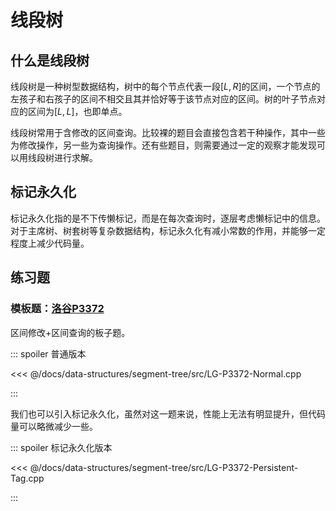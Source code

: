 # 线段树

## 什么是线段树

线段树是一种树型数据结构，树中的每个节点代表一段$[L,R]$的区间，一个节点的左孩子和右孩子的区间不相交且其并恰好等于该节点对应的区间。树的叶子节点对应的区间为$[L,L]$，也即单点。

线段树常用于含修改的区间查询。比较裸的题目会直接包含若干种操作，其中一些为修改操作，另一些为查询操作。还有些题目，则需要通过一定的观察才能发现可以用线段树进行求解。

## 标记永久化

标记永久化指的是不下传懒标记，而是在每次查询时，逐层考虑懒标记中的信息。对于主席树、树套树等复杂数据结构，标记永久化有减小常数的作用，并能够一定程度上减少代码量。

## 练习题

### 模板题：[洛谷P3372](https://www.luogu.com.cn/problem/P3372)

区间修改+区间查询的板子题。

::: spoiler 普通版本

<<< @/docs/data-structures/segment-tree/src/LG-P3372-Normal.cpp

:::

我们也可以引入标记永久化，虽然对这一题来说，性能上无法有明显提升，但代码量可以略微减少一些。

::: spoiler 标记永久化版本

<<< @/docs/data-structures/segment-tree/src/LG-P3372-Persistent-Tag.cpp

:::
